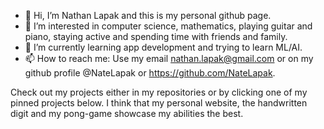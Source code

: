- 👋 Hi, I’m Nathan Lapak and this is my personal github page.
- 👀 I’m interested in computer science, mathematics, playing guitar and piano, staying active and spending time with friends and family.
- 🌱 I’m currently learning app development and trying to learn ML/AI.
- 📫 How to reach me: Use my email nathan.lapak@gmail.com or on my github profile @NateLapak or https://github.com/NateLapak.


Check out my projects either in my repositories or by clicking one of my pinned projects below. I think that my personal website, the handwritten digit and my pong-game showcase my abilities the best.

<!---
Hey there, my name is Nathan Lapak and I am currently a senior attending J.H Picard high school. I would like to graduate as a comp sci major in university and work in tech. I 
enjoy web design and web development, competitive programming and developing simple games. I am curious about learning machine learning and artificial intelligence but 
I would need to learn he math needed (Calculus, linear algebra, statistics and probability) before I tackle this subject.
--->
